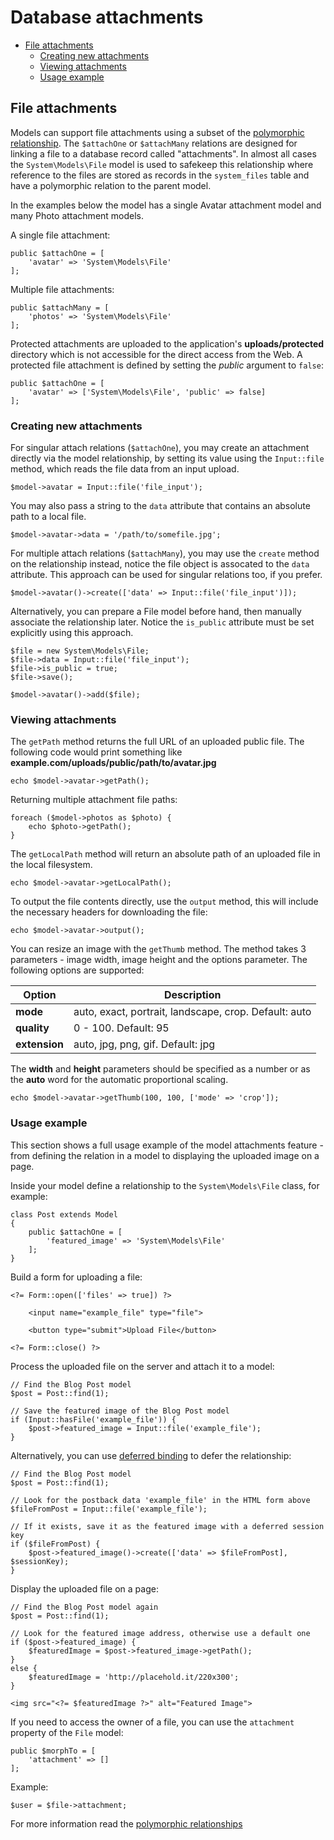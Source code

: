# Database attachments

- [File attachments](#file-attachments)
    - [Creating new attachments](#creating-attachments)
    - [Viewing attachments](#viewing-attachments)
    - [Usage example](#attachments-usage-example)


<a name="file-attachments"></a>
## File attachments

Models can support file attachments using a subset of the [polymorphic relationship](../database/relations#polymorphic-relations). The `$attachOne` or `$attachMany` relations are designed for linking a file to a database record called "attachments". In almost all cases the `System\Models\File` model is used to safekeep this relationship where reference to the files are stored as records in the `system_files` table and have a polymorphic relation to the parent model.

In the examples below the model has a single Avatar attachment model and many Photo attachment models.

A single file attachment:

    public $attachOne = [
        'avatar' => 'System\Models\File'
    ];

Multiple file attachments:

    public $attachMany = [
        'photos' => 'System\Models\File'
    ];

Protected attachments are uploaded to the application's **uploads/protected** directory which is not accessible for the direct access from the Web. A protected file attachment is defined by setting the *public* argument to `false`:

    public $attachOne = [
        'avatar' => ['System\Models\File', 'public' => false]
    ];

<a name="creating-attachments"></a>
### Creating new attachments

For singular attach relations (`$attachOne`), you may create an attachment directly via the model relationship, by setting its value using the `Input::file` method, which reads the file data from an input upload.

    $model->avatar = Input::file('file_input');

You may also pass a string to the `data` attribute that contains an absolute path to a local file.

    $model->avatar->data = '/path/to/somefile.jpg';

For multiple attach relations (`$attachMany`), you may use the `create` method on the relationship instead, notice the file object is assocated to the `data` attribute. This approach can be used for singular relations too, if you prefer.

    $model->avatar()->create(['data' => Input::file('file_input')]);

Alternatively, you can prepare a File model before hand, then manually associate the relationship later. Notice the `is_public` attribute must be set explicitly using this approach.

    $file = new System\Models\File;
    $file->data = Input::file('file_input');
    $file->is_public = true;
    $file->save();

    $model->avatar()->add($file);

<a name="viewing-attachments"></a>
### Viewing attachments

The `getPath` method returns the full URL of an uploaded public file. The following code would print something like **example.com/uploads/public/path/to/avatar.jpg**

    echo $model->avatar->getPath();

Returning multiple attachment file paths:

    foreach ($model->photos as $photo) {
        echo $photo->getPath();
    }

The `getLocalPath` method will return an absolute path of an uploaded file in the local filesystem.

    echo $model->avatar->getLocalPath();

To output the file contents directly, use the `output` method, this will include the necessary headers for downloading the file:

    echo $model->avatar->output();

You can resize an image with the `getThumb` method. The method takes 3 parameters - image width, image height and the options parameter. The following options are supported:

Option | Description
------------- | -------------
**mode** | auto, exact, portrait, landscape, crop. Default: auto
**quality** | 0 - 100. Default: 95
**extension** | auto, jpg, png, gif. Default: jpg

The **width** and **height** parameters should be specified as a number or as the **auto** word for the automatic proportional scaling.

    echo $model->avatar->getThumb(100, 100, ['mode' => 'crop']);

<a name="attachments-usage-example"></a>
### Usage example

This section shows a full usage example of the model attachments feature - from defining the relation in a model to displaying the uploaded image on a page.

Inside your model define a relationship to the `System\Models\File` class, for example:

    class Post extends Model
    {
        public $attachOne = [
            'featured_image' => 'System\Models\File'
        ];
    }

Build a form for uploading a file:

    <?= Form::open(['files' => true]) ?>

        <input name="example_file" type="file">

        <button type="submit">Upload File</button>

    <?= Form::close() ?>

Process the uploaded file on the server and attach it to a model:

    // Find the Blog Post model
    $post = Post::find(1);

    // Save the featured image of the Blog Post model
    if (Input::hasFile('example_file')) {
        $post->featured_image = Input::file('example_file');
    }

Alternatively, you can use [deferred binding](../database/relations#deferred-binding) to defer the relationship:

    // Find the Blog Post model
    $post = Post::find(1);

    // Look for the postback data 'example_file' in the HTML form above
    $fileFromPost = Input::file('example_file');

    // If it exists, save it as the featured image with a deferred session key
    if ($fileFromPost) {
        $post->featured_image()->create(['data' => $fileFromPost], $sessionKey);
    }

Display the uploaded file on a page:

    // Find the Blog Post model again
    $post = Post::find(1);

    // Look for the featured image address, otherwise use a default one
    if ($post->featured_image) {
        $featuredImage = $post->featured_image->getPath();
    }
    else {
        $featuredImage = 'http://placehold.it/220x300';
    }

    <img src="<?= $featuredImage ?>" alt="Featured Image">

If you need to access the owner of a file, you can use the `attachment` property of the `File` model:

    public $morphTo = [
        'attachment' => []
    ];
    
Example:  

    $user = $file->attachment;
    
For more information read the [polymorphic relationships](../database/relations#polymorphic-relations)
